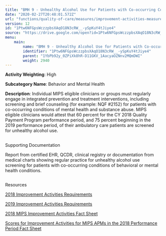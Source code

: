 ```yaml
---
title: "BMH 9 - Unhealthy Alcohol Use for Patients with Co-occurring Conditions of Mental Health and Substance Abuse and Ambulatory Care Patients"
date: "2020-02-27T20:48:01.572Z"
url: "functions/quality-of-care/measures/improvement-activities-measures/2018-improvement-activities/bmh-9-unhealthy-alcohol-use-for-patients-with-co-occurring-conditions-of-mental-health-and-substance-abuse-and-ambulatory-care-patients.html"
version: 12
id: "1Ptw6NFGpsWczzpbsXAqO18N3cRW__-ySpKuY4tJiye4"
source: "https://drive.google.com/open?id=1Ptw6NFGpsWczzpbsXAqO18N3cRW__-ySpKuY4tJiye4"
menu:
    main:
        name: "BMH 9 - Unhealthy Alcohol Use for Patients with Co-occurring Conditions of Mental Health and Substance Abuse and Ambulatory Care Patients"
        identifier: "1Ptw6NFGpsWczzpbsXAqO18N3cRW__-ySpKuY4tJiye4"
        parent: "1YbPb92y_0ZPiXk8hR-D11GKV_1AacyaOZNnv2MQmDWI"
        weight: 2940
---
```









**Activity Weighting**: High

**Subcategory Name**: Behavior and Mental Health

**Description**: Individual MIPS eligible clinicians or groups must regularly engage in integrated prevention and treatment interventions, including screening and brief counseling (for example: NQF #2152) for patients with co-occurring conditions of mental health and substance abuse. MIPS eligible clinicians would attest that 60 percent for the CY 2018 Quality Payment Program performance period, and 75 percent beginning in the 2019 performance period, of their ambulatory care patients are screened for unhealthy alcohol use.







## 

Supporting Documentation

Report from certified EHR, QCDR, clinical registry or documentation from medical charts showing regular practice for unhealthy alcohol use screening for patients with co-occurring conditions of behavioral or mental health conditions.







## 

Resources

[2018 Improvement Activities Requirements](https://qpp.cms.gov/mips/improvement-activities?py=2018)

[2019 Improvement Activities Requirements](https://qpp.cms.gov/mips/improvement-activities?py=2019)

[2018 MIPS Improvement Activities Fact Sheet](https://qpp.cms.gov/resource/2018%20MIPS%20Improvement%20Activities%20Fact%20Sheet)

[Scores for Improvement Activities for MIPS APMs in the 2018 Performance Period Fact Sheet](https://qpp.cms.gov/resource/2018%20MIPS%20APMs%20improvement%20Activities%20scores%20fact%20sheet)

